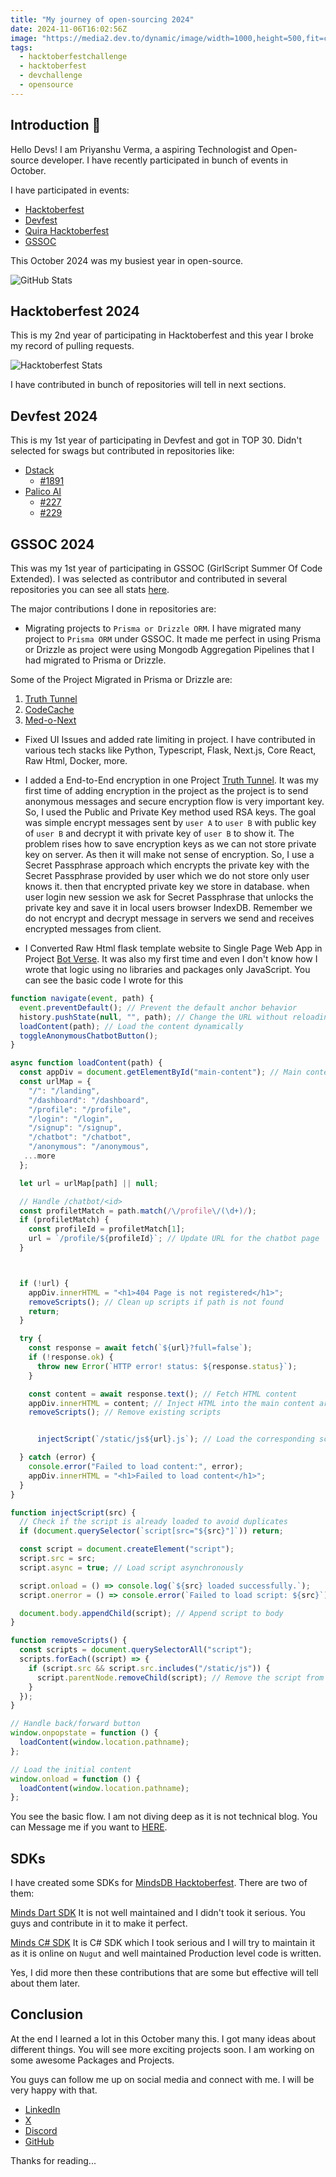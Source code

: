 ```yaml
---
title: "My journey of open-sourcing 2024"
date: 2024-11-06T16:02:56Z
image: "https://media2.dev.to/dynamic/image/width=1000,height=500,fit=cover,gravity=auto,format=auto/https%3A%2F%2Fdev-to-uploads.s3.amazonaws.com%2Fuploads%2Farticles%2Fa0oh7oz6myaazfj2wsco.png"
tags:
  - hacktoberfestchallenge
  - hacktoberfest
  - devchallenge
  - opensource
---
```


## Introduction 👋

Hello Devs!
I am Priyanshu Verma, a aspiring Technologist and Open-source developer. I have recently participated in bunch of events in October.

I have participated in events:
- [Hacktoberfest](https://hacktoberfest.com/)
- [Devfest](https://devfest.ai/)
- [Quira Hacktoberfest](https://quira.sh/quests/creator/details?questId=21)
- [GSSOC](https://gssoc.girlscript.tech/)



This October 2024 was my busiest year in open-source.

![GitHub Stats](https://dev-to-uploads.s3.amazonaws.com/uploads/articles/052jchu61ihha7w6ktmz.png)

## Hacktoberfest 2024
This is my 2nd year of participating in Hacktoberfest and this year I broke my record of pulling requests.

![Hacktoberfest Stats](https://dev-to-uploads.s3.amazonaws.com/uploads/articles/6rwcjq36gw5cb2k2720c.png)

I have contributed in bunch of repositories will tell in next sections.


## Devfest 2024
This is my 1st year of participating in Devfest and got in TOP 30. Didn't selected for swags but contributed in repositories like:
- [Dstack](https://github.com/dstackai/dstack)
  * [#1891](https://github.com/dstackai/dstack/pull/1819)
- [Palico AI](https://github.com/palico-ai/palico-ai)
  * [#227](https://github.com/palico-ai/palico-ai/pull/227) 
  * [#229](https://github.com/palico-ai/palico-ai/pull/229)

## GSSOC 2024
This was my 1st year of participating in GSSOC (GirlScript Summer Of Code Extended). I was selected as contributor and contributed in several repositories you can see all stats [here](https://gssoc.girlscript.tech/leaderboard?year=2024&username=priyanshuverma-dev).

The major contributions I done in repositories are:

- Migrating projects to `Prisma or Drizzle ORM`. I have migrated many project to `Prisma ORM` under GSSOC. It made me perfect in using Prisma or Drizzle as project were using Mongodb Aggregation Pipelines that I had migrated to Prisma or Drizzle.

Some of the Project Migrated in Prisma or Drizzle are:
1. [Truth Tunnel](https://github.com/MitulSonagara/truth-tunnel/pull/40)
2. [CodeCache](https://github.com/notsoocool/codecache/pull/29)
3. [Med-o-Next](https://github.com/Megh2005/Med-o-Next/pull/112)

- Fixed UI Issues and added rate limiting in project. I have contributed in various tech stacks like Python, Typescript, Flask, Next.js, Core React, Raw Html, Docker, more.


- I added a End-to-End encryption in one Project [Truth Tunnel](https://github.com/MitulSonagara/truth-tunnel). It was my first time of adding encryption in the project as the project is to send anonymous messages and secure encryption flow is very important key. So, I used the Public and Private Key method used RSA keys. 
The goal was simple encrypt messages sent by `user A` to `user B` with public key of `user B` and decrypt it with private key of `user B` to show it. The problem rises how to save encryption keys as we can not store private key on server. As then it will make not sense of encryption.
So, I use a Secret Passphrase approach which encrypts the private key with the Secret Passphrase provided by user which we do not store only user knows it. then that encrypted private key we store in database. when user login new session we ask for Secret Passphrase that unlocks the private key and save it in local users browser IndexDB. Remember we do not encrypt and decrypt message in servers we send and receives encrypted messages from client.

- I Converted Raw Html flask template website to Single Page Web App in Project [Bot Verse](https://github.com/kom-senapati/bot-verse). It was also my first time and even I don't know how I wrote that logic using no libraries and packages only JavaScript. You can see the basic code I wrote for this 
~~~javascript
function navigate(event, path) {
  event.preventDefault(); // Prevent the default anchor behavior
  history.pushState(null, "", path); // Change the URL without reloading the page
  loadContent(path); // Load the content dynamically
  toggleAnonymousChatbotButton();
}

async function loadContent(path) {
  const appDiv = document.getElementById("main-content"); // Main content area
  const urlMap = {
    "/": "/landing",
    "/dashboard": "/dashboard",
    "/profile": "/profile",
    "/login": "/login",
    "/signup": "/signup",
    "/chatbot": "/chatbot",
    "/anonymous": "/anonymous",
   ...more
  };

  let url = urlMap[path] || null;

  // Handle /chatbot/<id>
  const profiletMatch = path.match(/\/profile\/(\d+)/);
  if (profiletMatch) {
    const profileId = profiletMatch[1];
    url = `/profile/${profileId}`; // Update URL for the chatbot page
  }



  if (!url) {
    appDiv.innerHTML = "<h1>404 Page is not registered</h1>";
    removeScripts(); // Clean up scripts if path is not found
    return;
  }

  try {
    const response = await fetch(`${url}?full=false`);
    if (!response.ok) {
      throw new Error(`HTTP error! status: ${response.status}`);
    }

    const content = await response.text(); // Fetch HTML content
    appDiv.innerHTML = content; // Inject HTML into the main content area
    removeScripts(); // Remove existing scripts


      injectScript(`/static/js${url}.js`); // Load the corresponding script

  } catch (error) {
    console.error("Failed to load content:", error);
    appDiv.innerHTML = "<h1>Failed to load content</h1>";
  }
}

function injectScript(src) {
  // Check if the script is already loaded to avoid duplicates
  if (document.querySelector(`script[src="${src}"]`)) return;

  const script = document.createElement("script");
  script.src = src;
  script.async = true; // Load script asynchronously

  script.onload = () => console.log(`${src} loaded successfully.`);
  script.onerror = () => console.error(`Failed to load script: ${src}`);

  document.body.appendChild(script); // Append script to body
}

function removeScripts() {
  const scripts = document.querySelectorAll("script");
  scripts.forEach((script) => {
    if (script.src && script.src.includes("/static/js")) {
      script.parentNode.removeChild(script); // Remove the script from the DOM
    }
  });
}

// Handle back/forward button
window.onpopstate = function () {
  loadContent(window.location.pathname);
};

// Load the initial content
window.onload = function () {
  loadContent(window.location.pathname);
};

~~~

You see the basic flow. I am not diving deep as it is not technical blog.
You can Message me if you want to [HERE](https://www.linkedin.com/in/priyanshu-verma-dev/).


## SDKs
I have created some SDKs for [MindsDB Hacktoberfest](https://mindsdb.com/hacktoberfest). There are two of them:

[Minds Dart SDK](https://github.com/priyanshuverma-dev/minds_sdk) It is not well maintained and I didn't took it serious. You guys and contribute in it to make it perfect.

[Minds C# SDK](https://github.com/priyanshuverma-dev/Minds.SDK) It is C# SDK which I took serious and I will try to maintain it as it is online on `Nugut` and well maintained Production level code is written.


Yes, I did more then these contributions that are some but effective will tell about them later. 

## Conclusion
At the end I learned a lot in this October many this. I got many ideas about different things. You will see more exciting projects soon. I am working on some awesome Packages and Projects.

You guys can follow me up on social media and connect with me. I will be very happy with that.

- [LinkedIn](https://www.linkedin.com/in/priyanshu-verma-dev/)
- [X](https://x.com/pvdev)
- [Discord](https://discord.com/channels/@me/priyanshu_verma/)
- [GitHub](https://github.com/priyanshuverma-dev/)

Thanks for reading...





 